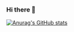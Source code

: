 ### Hi there 👋

[![Anurag's GitHub stats](https://github-readme-stats.vercel.app/api?username=CatTailzz)](https://github.com/anuraghazra/github-readme-stats&count_private=true)
<!--
**CatTailzz/CatTailzz** is a ✨ _special_ ✨ repository because its `README.md` (this file) appears on your GitHub profile.

Here are some ideas to get you started:

- 🔭 I’m currently working on ...
- 🌱 I’m currently learning ...
- 👯 I’m looking to collaborate on ...
- 🤔 I’m looking for help with ...
- 💬 Ask me about ...
- 📫 How to reach me: ...
- 😄 Pronouns: ...
- ⚡ Fun fact: ...
-->
